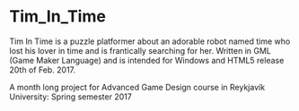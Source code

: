 # Tim_In_Time
Tim In Time is a puzzle platformer about an adorable robot named time who lost his lover in time and is frantically searching for her.
Written in GML (Game Maker Language) and is intended for Windows and HTML5 release 20th of Feb. 2017.

A month long project for Advanced Game Design course in Reykjavík University: Spring semester 2017
